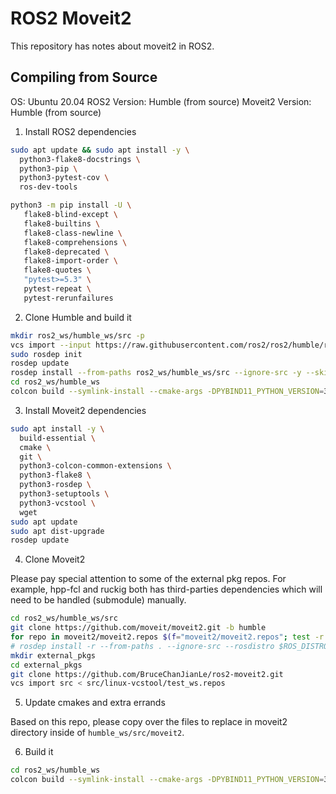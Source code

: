 # ROS2 Moveit2

This repository has notes about moveit2 in ROS2.

## Compiling from Source

OS: Ubuntu 20.04
ROS2 Version: Humble (from source)
Moveit2 Version: Humble (from source)

1. Install ROS2 dependencies
```bash
sudo apt update && sudo apt install -y \
  python3-flake8-docstrings \
  python3-pip \
  python3-pytest-cov \
  ros-dev-tools

python3 -m pip install -U \
   flake8-blind-except \
   flake8-builtins \
   flake8-class-newline \
   flake8-comprehensions \
   flake8-deprecated \
   flake8-import-order \
   flake8-quotes \
   "pytest>=5.3" \
   pytest-repeat \
   pytest-rerunfailures
```

2. Clone Humble and build it
```bash
mkdir ros2_ws/humble_ws/src -p
vcs import --input https://raw.githubusercontent.com/ros2/ros2/humble/ros2.repos ros2_ws/humble_ws/src
sudo rosdep init
rosdep update
rosdep install --from-paths ros2_ws/humble_ws/src --ignore-src -y --skip-keys "fastcdr rti-connext-dds-6.0.1 urdfdom_headers"
cd ros2_ws/humble_ws
colcon build --symlink-install --cmake-args -DPYBIND11_PYTHON_VERSION=3
```

3. Install Moveit2 dependencies
```bash
sudo apt install -y \
  build-essential \
  cmake \
  git \
  python3-colcon-common-extensions \
  python3-flake8 \
  python3-rosdep \
  python3-setuptools \
  python3-vcstool \
  wget
sudo apt update
sudo apt dist-upgrade
rosdep update
```

4. Clone Moveit2

Please pay special attention to some of the external pkg repos.
For example, hpp-fcl and ruckig both has third-parties dependencies which will need to be handled (submodule) manually.
```bash
cd ros2_ws/humble_ws/src
git clone https://github.com/moveit/moveit2.git -b humble
for repo in moveit2/moveit2.repos $(f="moveit2/moveit2.repos"; test -r $f && echo $f); do vcs import < "$repo"; done
# rosdep install -r --from-paths . --ignore-src --rosdistro $ROS_DISTRO -y # this won't work
mkdir external_pkgs
cd external_pkgs
git clone https://github.com/BruceChanJianLe/ros2-moveit2.git
vcs import src < src/linux-vcstool/test_ws.repos
```

5. Update cmakes and extra errands

Based on this repo, please copy over the files to replace in moveit2 directory inside of `humble_ws/src/moveit2`.

6. Build it

```bash
cd ros2_ws/humble_ws
colcon build --symlink-install --cmake-args -DPYBIND11_PYTHON_VERSION=3
```
